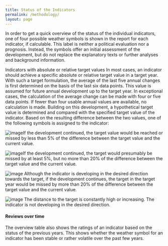```yaml
---
title: Status of the Indicators
permalink: /methodology/
layout: page
---
```


In order to get a quick overview of the status of the individual indicators, one of four possible weather symbols is shown in the report for each indicator, if calculable. This label is neither a political evaluation nor a prognosis. Instead, the symbols offer an initial assessment of the development, but do not replace the explanatory texts or further analyses and background information. 

Indicators with absolute or relative target values
In most cases, an indicator should achieve a specific absolute or relative target value in a target year. With such a target formulation, the average of the last five annual changes is first determined on the basis of the last six data points. This value is assumed for future annual development up to the target year. In exceptional cases, the calculation of the average change can be made with four or five data points. If fewer than four usable annual values are available, no calculation is made. Building on this development, a hypothetical target value is determined and compared with the specified target value of the indicator. Based on the resulting difference between the two values, one of the following symbols is assigned to the indicator:

![image](https://user-images.githubusercontent.com/66281541/126473419-fae79068-b01b-4e8f-bd0f-5012a45f3e8c.png)If the development continued, the target value would be reached or missed by less than 5% of the difference between the target value and the current value.

![image](https://user-images.githubusercontent.com/66281541/126473539-2afca808-526c-4bd2-bb84-ec6f12281336.png)If the development continued, the target would presumably be missed by at least 5%, but no more than 20% of the difference between the target value and the current value.

![image](https://user-images.githubusercontent.com/66281541/126473676-404819da-5d23-4217-a349-d076ce950de1.png) Although the indicator is developing in the desired direction towards the target, if the development continues, the target in the target year would be missed by more than 20% of the difference between the target value and the current value.

![image](https://user-images.githubusercontent.com/66281541/126473833-91001b75-4dd0-4c9f-8b93-ed4518104d74.png) The distance to the target is constantly high or increasing. The indicator is not developing in the desired direction. 
 
#### Reviews over time
The overview table also shows the ratings of an indicator based on the status of the previous years. This shows whether the weather symbol for an indicator has been stable or rather volatile over the past few years.

